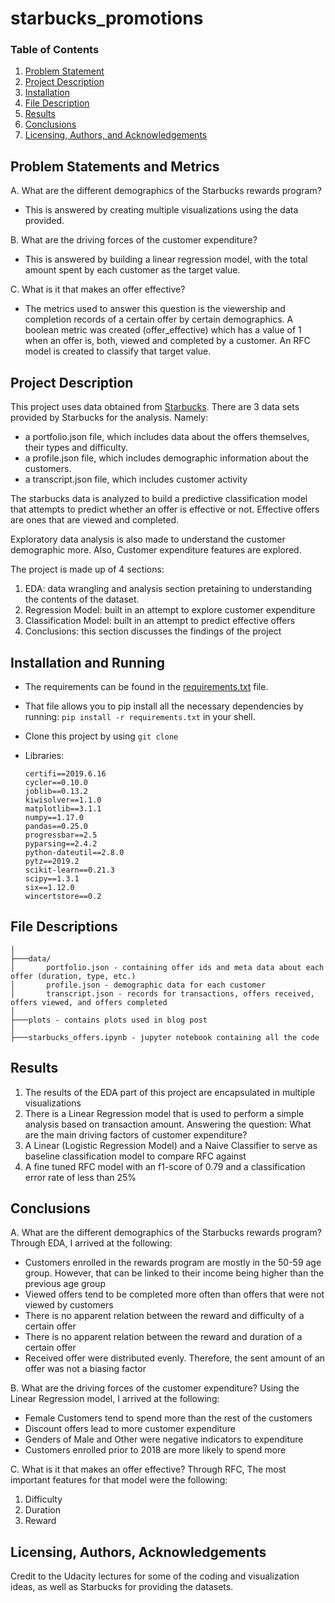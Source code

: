 # starbucks_promotions
### Table of Contents
1. [Problem Statement](#prob)
2. [Project Description](#Project)
2. [Installation](#installation)
3. [File Description](#files)
4. [Results](#Results)
5. [Conclusions](#concs)
6. [Licensing, Authors, and Acknowledgements](#licensing)

## Problem Statements and Metrics <a name="prob"></a>
A. What are the different demographics of the Starbucks rewards program?
  - This is answered by creating multiple visualizations using the data provided.
    
B. What are the driving forces of the customer expenditure?
  - This is answered by building a linear regression model, with the total amount spent by each customer as the target value.
    
C. What is it that makes an offer effective?
  - The metrics used to answer this question is the viewership and completion records of a certain offer by certain demographics. A boolean metric was created (offer_effective) which has a value of 1 when an offer is, both, viewed and completed by a customer. An RFC model is created to classify that target value.

## Project Description <a name="Project"></a>
This project uses data obtained from [Starbucks](https://www.starbucks.com/). There are 3 data sets provided by Starbucks for the analysis. Namely: 
 - a portfolio.json file, which includes data about the offers themselves, their types and difficulty.
 - a profile.json file, which includes demographic information about the customers.
 - a transcript.json file, which includes customer activity

The starbucks data is analyzed to build a predictive classification model that attempts to predict
whether an offer is effective or not.  Effective offers are ones that are viewed and completed.

Exploratory data analysis is also made to understand the customer demographic more. Also, Customer expenditure features are explored.

The project is made up of 4 sections:
 1. EDA: data wrangling and analysis section pretaining to understanding the contents of the dataset. 
 2. Regression Model: built in an attempt to explore customer expenditure
 3. Classification Model: built in an attempt to predict effective offers
 4. Conclusions: this section discusses the findings of the project


## Installation and Running<a name="installation"></a>
- The requirements can be found in the [requirements.txt](requirements.txt) file.

- That file allows you to pip install all the necessary dependencies by running:
    `pip install -r requirements.txt` in your shell.
    
- Clone this project by using `git clone`

- Libraries:
   ```
   certifi==2019.6.16
   cycler==0.10.0
   joblib==0.13.2
   kiwisolver==1.1.0
   matplotlib==3.1.1
   numpy==1.17.0
   pandas==0.25.0
   progressbar==2.5
   pyparsing==2.4.2
   python-dateutil==2.8.0
   pytz==2019.2
   scikit-learn==0.21.3
   scipy==1.3.1
   six==1.12.0
   wincertstore==0.2
   ```

## File Descriptions <a name="files"></a>
```
│
├───data/
│       portfolio.json - containing offer ids and meta data about each offer (duration, type, etc.)
│       profile.json - demographic data for each customer
│       transcript.json - records for transactions, offers received, offers viewed, and offers completed
│
├───plots - contains plots used in blog post
│
├───starbucks_offers.ipynb - jupyter notebook containing all the code
```

## Results <a name="Results"></a>
 1. The results of the EDA part of this project are encapsulated in multiple visualizations
 2. There is a Linear Regression model that is used to perform a simple analysis based on transaction amount. Answering the question:
 What are the main driving factors of customer expenditure?
 3. A Linear (Logistic Regression Model) and a Naive Classifier to serve as baseline classification model to compare RFC against
 4. A fine tuned RFC model with an f1-score of 0.79 and a classification error rate of less than 25%
 
## Conclusions <a name="concs"></a>
A. What are the different demographics of the Starbucks rewards program? Through EDA, I arrived at the following:
   - Customers enrolled in the rewards program are mostly in the 50-59 age group. However, that can be linked to their income being     higher than the previous age group
   - Viewed offers tend to be completed more often than offers that were not viewed by customers
   - There is no apparent relation between the reward and difficulty of a certain offer
   - There is no apparent relation between the reward and duration of a certain offer
   - Received offer were distributed evenly. Therefore, the sent amount of an offer was not a biasing factor

   
B. What are the driving forces of the customer expenditure? Using the Linear Regression model, I arrived at the following:
   - Female Customers tend to spend more than the rest of the customers
   - Discount offers lead to more customer expenditure
   - Genders of Male and Other were negative indicators to expenditure
   - Customers enrolled prior to 2018 are more likely to spend more

C. What is it that makes an offer effective? Through RFC,
   The most important features for that model were the following:
   1. Difficulty
   2. Duration
   3. Reward
## Licensing, Authors, Acknowledgements<a name="licensing"></a>
Credit to the Udacity lectures for some of the coding and visualization ideas, as well as Starbucks for providing the datasets.
